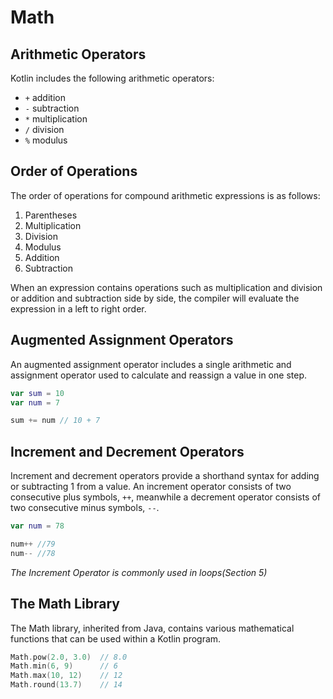 # Math
## Arithmetic Operators 
Kotlin includes the following arithmetic operators: 
- `+` addition
- `-` subtraction 
- `*` multiplication 
- `/` division 
- `%` modulus 

## Order of Operations 
The order of operations for compound arithmetic expressions is as follows:

1. Parentheses
2. Multiplication
3. Division
4. Modulus
5. Addition
6. Subtraction  

When an expression contains operations such as multiplication and division or addition and 
subtraction side by side, the compiler will evaluate the expression in a left to right order.

## Augmented Assignment Operators
An augmented assignment operator includes a single arithmetic and assignment operator used to calculate and reassign a value in one step.

```kotlin 
var sum = 10
var num = 7

sum += num // 10 + 7

```

## Increment and Decrement Operators
Increment and decrement operators provide a shorthand syntax for adding or subtracting 1 from a value. 
An increment operator consists of two consecutive plus symbols, `++`, meanwhile a decrement operator consists of two consecutive minus symbols, `--`.

```kotlin
var num = 78

num++ //79
num-- //78

```

*The Increment Operator is commonly used in loops(Section 5)*

## The Math Library
The Math library, inherited from Java, contains various mathematical functions that can be used within a Kotlin program.
```kotlin
Math.pow(2.0, 3.0)  // 8.0
Math.min(6, 9)      // 6 
Math.max(10, 12)    // 12
Math.round(13.7)    // 14
```